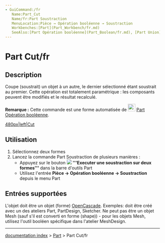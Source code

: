 ```yaml
---
- GuiCommand:/fr
   Name:Part_Cut
   Name/fr:Part Soustraction
   MenuLocation:Pièce → Opération booléenne → Soustraction
   Workbenches:[Part](Part_Workbench/fr.md)
   SeeAlso:[Part Opération booléenne](Part_Boolean/fr.md), [Part Union](Part_Fuse/fr.md), [Part Intersection](Part_Common/fr.md), 
---
```


# Part Cut/fr

## Description

Coupe (soustrait) un objet à un autre, le dernier sélectionné étant soustrait au premier. Cette opération est totalement paramétrique : les composants peuvent être modifiés et le résultat recalculé.

**Remarque :** Cette commande est une forme automatisée de <img alt="" src=images/Part_Boolean.svg  style="width:24px;"> [Part Opération booléenne](Part_Boolean/fr.md).

[480px\|left\|Cut](IMAGE:Part_Cut_01.png.md)

## Utilisation

1.  Sélectionnez deux formes
2.  Lancez la commande Part Soustraction de plusieurs manières :
    -   Appuyez sur le bouton **![](images/) '''Executer une soustraction sur deux formes'''** dans la barre d\'outils Part
    -   Utilisez l\'entrée **Pièce → Opération booléenne → Soustraction** depuis le menu Part

## Entrées supportées 

L\'objet doit être un objet (forme) [OpenCascade](OpenCascade/fr.md). Exemples: doit être créé avec un des ateliers Part, PartDesign, Sketcher. Ne peut pas être un objet Mesh (sauf s\'il est converti en forme (shape)) - pour les objets Mesh, utilisez l\'outil booléen spécifique dans l\'atelier MeshDesign.

---
[documentation index](../README.md) > [Part](Part_Workbench.md) > Part Cut/fr
